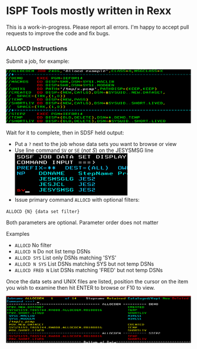 # ISPF Tools mostly written in Rexx #

This is a work-in-progress.  Please report all errors.  I'm happy to accept pull requests to improve the code and fix bugs.

### ALLOCD Instructions ###

Submit a job, for example:

![JCL](ALLOCDJ.png)

Wait for it to complete, then in SDSF held output:

- Put a `?` next to the job whose data sets you want to browse or view
- Use line command `SV` or `SE` (*not S*) on the JESYSMSG line
![SV](SVcommand.png)
- Issue primary command `ALLOCD` with optional filters:

`ALLOCD {N} {data set filter}`

Both parameters are optional. Parameter order does not matter

Examples

- `ALLOCD`          No filter
- `ALLOCD N`        Do not list temp DSNs
- `ALLOCD SYS`      List only DSNs matching 'SYS'
- `ALLOCD N SYS`    List DSNs matching SYS but not temp DSNs
- `ALLOCD FRED N`   List DSNs matching 'FRED' but not temp DSNs

Once the data sets and UNIX files are listed, position the cursor
on the item you wish to examine then hit ENTER to browse or F10 to view.

![Panel](ALLOCDP.png)

